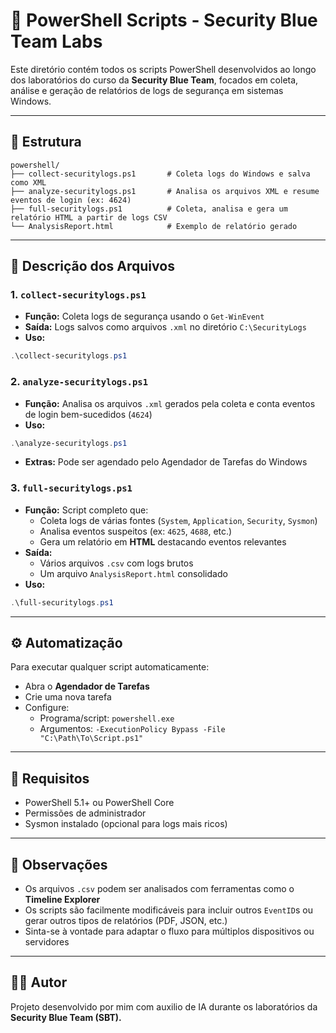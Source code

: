 # 📁 PowerShell Scripts - Security Blue Team Labs

Este diretório contém todos os scripts PowerShell desenvolvidos ao longo dos laboratórios do curso da **Security Blue Team**, focados em coleta, análise e geração de relatórios de logs de segurança em sistemas Windows.

---

## 📂 Estrutura

```
powershell/
├── collect-securitylogs.ps1       # Coleta logs do Windows e salva como XML
├── analyze-securitylogs.ps1       # Analisa os arquivos XML e resume eventos de login (ex: 4624)
├── full-securitylogs.ps1          # Coleta, analisa e gera um relatório HTML a partir de logs CSV
└── AnalysisReport.html            # Exemplo de relatório gerado
```

---

## 🔧 Descrição dos Arquivos

### 1. `collect-securitylogs.ps1`

- **Função:** Coleta logs de segurança usando o `Get-WinEvent`
- **Saída:** Logs salvos como arquivos `.xml` no diretório `C:\SecurityLogs`
- **Uso:**

```powershell
.\collect-securitylogs.ps1
```

### 2. `analyze-securitylogs.ps1`

- **Função:** Analisa os arquivos `.xml` gerados pela coleta e conta eventos de login bem-sucedidos (`4624`)
- **Uso:**

```powershell
.\analyze-securitylogs.ps1
```

- **Extras:** Pode ser agendado pelo Agendador de Tarefas do Windows

### 3. `full-securitylogs.ps1`

- **Função:** Script completo que:
  - Coleta logs de várias fontes (`System`, `Application`, `Security`, `Sysmon`)
  - Analisa eventos suspeitos (ex: `4625`, `4688`, etc.)
  - Gera um relatório em **HTML** destacando eventos relevantes
- **Saída:**
  - Vários arquivos `.csv` com logs brutos
  - Um arquivo `AnalysisReport.html` consolidado
- **Uso:**

```powershell
.\full-securitylogs.ps1
```

---

## ⚙️ Automatização

Para executar qualquer script automaticamente:

- Abra o **Agendador de Tarefas**
- Crie uma nova tarefa
- Configure:
  - Programa/script: `powershell.exe`
  - Argumentos: `-ExecutionPolicy Bypass -File "C:\Path\To\Script.ps1"`

---

## 🔪 Requisitos

- PowerShell 5.1+ ou PowerShell Core
- Permissões de administrador
- Sysmon instalado (opcional para logs mais ricos)

---

## 📌 Observações

- Os arquivos `.csv` podem ser analisados com ferramentas como o **Timeline Explorer**
- Os scripts são facilmente modificáveis para incluir outros `EventID`s ou gerar outros tipos de relatórios (PDF, JSON, etc.)
- Sinta-se à vontade para adaptar o fluxo para múltiplos dispositivos ou servidores

---

## 👨‍💻 Autor

Projeto desenvolvido por mim com auxilio de IA durante os laboratórios da **Security Blue Team (SBT).**

